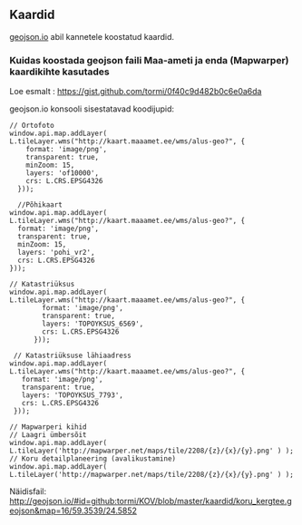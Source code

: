 ## Kaardid
[geojson.io](http://geojson.io/) abil kannetele koostatud kaardid.

### Kuidas koostada geojson faili Maa-ameti ja enda (Mapwarper) kaardikihte kasutades

Loe esmalt : https://gist.github.com/tormi/0f40c9d482b0c6e0a6da

geojson.io konsooli sisestatavad koodijupid:

```
// Ortofoto
window.api.map.addLayer( L.tileLayer.wms("http://kaart.maaamet.ee/wms/alus-geo?", {
    format: 'image/png',
    transparent: true,
    minZoom: 15,
    layers: 'of10000',
    crs: L.CRS.EPSG4326
  }));

  //Põhikaart
window.api.map.addLayer( L.tileLayer.wms("http://kaart.maaamet.ee/wms/alus-geo?", {
  format: 'image/png',
  transparent: true,
  minZoom: 15,
  layers: 'pohi_vr2',
  crs: L.CRS.EPSG4326
}));

// Katastriüksus
window.api.map.addLayer( L.tileLayer.wms("http://kaart.maaamet.ee/wms/alus-geo?", {
        format: 'image/png',
        transparent: true,
        layers: 'TOPOYKSUS_6569',
        crs: L.CRS.EPSG4326
      }));

 // Katastriüksuse lähiaadress
window.api.map.addLayer( L.tileLayer.wms("http://kaart.maaamet.ee/wms/alus-geo?", {
   format: 'image/png',
   transparent: true,
   layers: 'TOPOYKSUS_7793',
   crs: L.CRS.EPSG4326
 }));

// Mapwarperi kihid
// Laagri ümbersõit
window.api.map.addLayer( L.tileLayer('http://mapwarper.net/maps/tile/2208/{z}/{x}/{y}.png' ) );
// Koru detailplaneering (avalikustamine)
window.api.map.addLayer( L.tileLayer('http://mapwarper.net/maps/tile/2208/{z}/{x}/{y}.png' ) );
```
Näidisfail: http://geojson.io/#id=github:tormi/KOV/blob/master/kaardid/koru_kergtee.geojson&map=16/59.3539/24.5852
